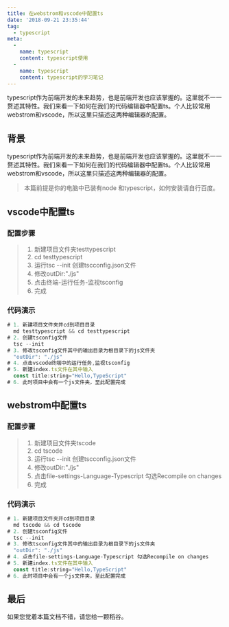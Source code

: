 ```yaml
---
title: 在webstrom和vscode中配置ts
date: '2018-09-21 23:35:44'
tag: 
  - typescript
meta:
  -
    name: typescript
    content: typescript使用
  -
    name: typescript
    content: typescript的学习笔记
---
```


typescript作为前端开发的未来趋势，也是前端开发也应该掌握的。这里就不一一赘述其特性。我们来看一下如何在我们的代码编辑器中配置ts。个人比较常用webstrom和vscode，所以这里只描述这两种编辑器的配置。
<!-- more -->

## 背景

typescript作为前端开发的未来趋势，也是前端开发也应该掌握的。这里就不一一赘述其特性。我们来看一下如何在我们的代码编辑器中配置ts。个人比较常用webstrom和vscode，所以这里只描述这两种编辑器的配置。

> 本篇前提是你的电脑中已装有node 和typescript，如何安装请自行百度。

## vscode中配置ts

### 配置步骤

> 1. 新建项目文件夹testtypescript
> 2. cd testtypescript
> 3. 运行tsc --init 创建tscconfig.json文件
> 4. 修改outDir:"./js"
> 5. 点击终端-运行任务-监视tsconfig
> 6. 完成

### 代码演示

```javascript
# 1. 新建项目文件夹并cd到项目目录
  md testtypescript && cd testtypescript
# 2. 创建tsconfig文件
  tsc --init
# 3. 修改tsconfig文件其中的输出目录为根目录下的js文件夹
  "outDir": "./js"     
# 4. 点击vscode终端中的运行任务,监视tsconfig
# 5. 新建index.ts文件在其中输入
  const title:string="Hello,TypeScript"
# 6. 此时项目中会有一个js文件夹，至此配置完成
```

## webstrom中配置ts

### 配置步骤
> 1. 新建项目文件夹tscode
> 2. cd tscode
> 3. 运行tsc --init 创建tscconfig.json文件
> 4. 修改outDir:"./js"
> 5. 点击file-settings-Language-Typescript 勾选Recompile on changes
> 6. 完成

### 代码演示

```javascript
# 1. 新建项目文件夹并cd到项目目录
  md tscode && cd tscode
# 2. 创建tsconfig文件
  tsc --init
# 3. 修改tsconfig文件其中的输出目录为根目录下的js文件夹
  "outDir": "./js"     
# 4. 点击file-settings-Language-Typescript 勾选Recompile on changes
# 5. 新建index.ts文件在其中输入
  const title:string="Hello,TypeScript"
# 6. 此时项目中会有一个js文件夹，至此配置完成
```


## 最后
如果您觉着本篇文档不错，请您给一颗稻谷。
